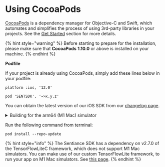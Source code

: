 # Using CocoaPods

[CocoaPods](http://cocoapods.org/) is a dependency manager for Objective-C and Swift, which automates and simplifies the process of using 3rd-party libraries in your projects. See the [Get Started](http://cocoapods.org/#get\_started) section for more details.

{% hint style="warning" %}
Before starting to prepare for the installation, please make sure that **CocoaPods** **1.10.0** or above is installed on your machine.&#x20;
{% endhint %}

**Podfile**

If your project is already using CocoaPods, simply add these lines below in your podfile:

```
platform :ios, '12.0'

pod 'SENTSDK', '~>x.y.z'
```

You can obtain the latest version of our iOS SDK from our [changelog page](../../../changelog/ios.md).

<details>

<summary>Building for the arm64 (M1 Mac) simulator</summary>

The Sentiance SDK itself supports the arm64 simulator architecture. However, the SDK has a dependency on TensorFlow Lite v2.7.0, which does not support arm64 simulators. To address this limitation, use our custom TensorFlow Lite v2.7.0 framework. In your **Podfile**, add the following entry:

{% code title="Podfile" %}
```
pod 'TensorFlowLiteC', :podspec => 'https://sentiance-u1-sdk-downloads.s3.eu-west-1.amazonaws.com/ios/frameworks/TensorFlowLiteC/2.7.0/TensorFlowLiteC.podspec'
```
{% endcode %}

More information about this custom framework can be found on [this page](../../../appendix/ios/m1-simulator-support.md).

</details>

Run the following command from terminal:

```
pod install --repo-update
```

{% hint style="info" %}
The Sentiance SDK has a dependency on v2.7.0 of the TensorFlowLiteC framework, which does not support M1 Mac simulators. You can make use of our custom TensorFlowLite framework, to run your app on M1 Mac simulators. See [this page](../../../appendix/ios/m1-simulator-support.md).
{% endhint %}
